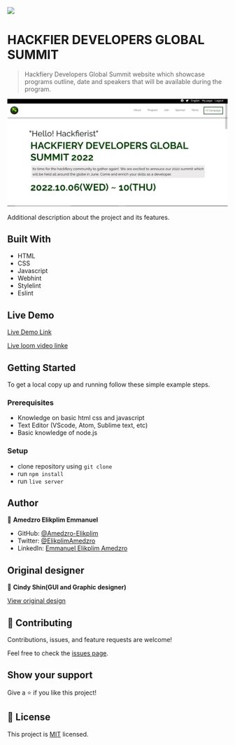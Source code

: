 ![](https://img.shields.io/badge/Microverse-blueviolet)

# HACKFIER DEVELOPERS GLOBAL SUMMIT

> Hackfiery Developers Global Summit website which showcase programs outline, date and speakers that will be available during the program.

![screenshot](./assets/images/readme-image.JPG)

Additional description about the project and its features.

## Built With

- HTML
- CSS
- Javascript
- Webhint
- Stylelint
- Eslint

## Live Demo

[Live Demo Link](https://amedzro-elikplim.github.io/capstone-project-1/)

[Live loom video linke](https://www.loom.com/share/da068a5966324e4bbee556365a6351dd)






## Getting Started

To get a local copy up and running follow these simple example steps.

### Prerequisites

- Knowledge on basic html css and javascript
- Text Editor (VScode, Atom, Sublime text, etc)
- Basic knowledge of node.js

### Setup

- clone repository using `git clone`
- run `npm install`
- run `live server`

## Author

👤 **Amedzro Elikplim Emmanuel**

- GitHub: [@Amedzro-Elikplim](https://github.com/Amedzro-Elikplim)
- Twitter: [@ElikplimAmedzro](https://twitter.com/Amedzro-Elikplim)
- LinkedIn: [Emmanuel Elikplim Amedzro](https://www.linkedin.com/in/emmanuel-elikplim-amedzro-187590125/)

## Original designer
👤 **Cindy Shin(GUI and Graphic designer)**

[View original design](https://www.behance.net/gallery/29845175/CC-Global-Summit-2015)
## 🤝 Contributing

Contributions, issues, and feature requests are welcome!

Feel free to check the [issues page](../../issues/).

## Show your support

Give a ⭐️ if you like this project!

## 📝 License

This project is [MIT](./LICENSE) licensed.
